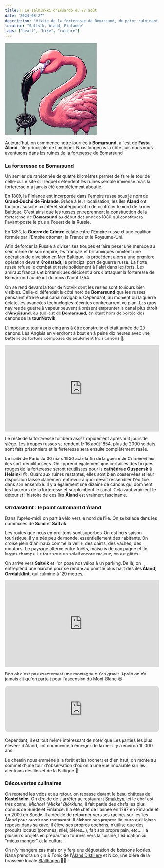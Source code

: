 ```yaml
---
title: 🍬 Le salmiakki d'Eduardo du 27 août
date: "2024-08-27"
description: "Visite de la forteresse de Bomarsund, du point culminant de l'archipel d'Åland et découverte de la gastronomie locale !"
location: "Saltvik, Åland, Finlande"
tags: ["heart", "hike", "culture"]
---
```


![Salmiakki d'Eduardo](../salmiakki_eduardo.png)

Aujourd'hui, on commence notre journée à **Bomarsund**, à l'est de **Fasta Åland**, l'île principale de l'archipel. Nous longeons la côte puis nous nous aventurons dans les ruines de la [forteresse de Bomarsund](https://book.visitaland.com/en/book/to-do/2122016/bomarsunds_fastningsruiner_/showdetails). 
 
### La forteresse de Bomarsund

Un sentier de randonnée de quatre kilomètres permet de faire le tour de celle-ci. Le site sur lequel s'étendent les ruines semble immense mais la forteresse n'a jamais été complètement aboutie.

En 1809, la Finlande est incorporée dans l'empire russe sous le nom de **Grand-Duché de Finlande**. Grâce à leur localisation, les îles **Åland** ont toujours suscité un intérêt stratégique afin de contrôler le nord de la mer Baltique. C'est ainsi que les russes entreprennent la construction de la forteresse de **Bomarsund** au début des années 1830 qui constituera l'avant-poste le plus à l'ouest de la Russie.

En 1853, la **Guerre de Crimée** éclate entre l'Empire russe et une coalition formée par l'Empire ottoman, la France et le Royaume-Uni. 

Afin de forcer la Russie à diviser ses troupes et faire peser une menace au sein même de son empire, les français et britanniques montent une opération de diversion en Mer Baltique. Ils procèdent alors à une première opération devant **Kronstadt**, le principal port de guerre russe. La flotte russe refuse le combat et reste solidement à l'abri dans les forts. Les amiraux français et britanniques décident alors d'attaquer la forteresse de Bomarsund au début du mois d'août 1854.

On se rend devant la tour de Notvik dont les restes sont toujours bien visibles. Celle-ci défendait le côté nord de **Bomarsund** que les russes pensaient être le seul canal navigable. Cependant, au moment où la guerre éclate, les avancées technologies récentes contrecarrent ce plan. Les gros navires de guerre à vapeur peuvent à présent emprunter le canal plus étroit d'**Ängösund**, au sud-est de
**Bomarsund**, en étant hors de portée des canons de la **tour Notvik**. 

L'imposante tour a pris cinq ans à être construite et était armée de 20 canons. Les Anglais en viendront à bout en à peine dix heures avec une batterie de fortune composée de seulement trois canons 😬. 

<div style="width: 100%; height: 0; position: relative; padding-bottom: 56%;"><iframe src="https://giphy.com/embed/4G0NOsv1S5O5Lk9kxY" style="top: 0; left: 0; width: 100%; height: 100%; position: absolute; border: 0;" allowfullscreen scrolling="no" allow="encrypted-media;" class="giphy-embed"></iframe></div>

Le reste de la forteresse tombera assez rapidement après huit jours de siège. Les troupes russes se rendent le 16 août 1854, plus de 2000 soldats sont faits prisonniers et la forteresse sera ensuite complètement rasée.

Le traité de Paris du 30 mars 1856 acte la fin de la guerre de Crimée et les îles sont démilitarisées. On apprend également que certaines des briques rouges de la forteresse seront réutilisées pour la **cathédrale Ouspensk** à **Helsinki** 😮. Quant aux ruines restantes, elles sont bien conservées et leur disposition laisse clairement entrevoir à quoi devait ressembler l'édifice dans son ensemble. Il y a également une dizaine de canons qui dominent les hauteurs de la forteresse et surplombent le canal. Cela vaut vraiment le détour et l'histoire de ces îles **Åland** est vraiment fascinante. 

### Orrdalsklint : le point culminant d'Åland

Dans l'après-midi, on part à vélo vers le nord de l'île. On se balade dans les communes de **Sund** et **Saltvik**.

Les routes que nous empruntons sont superbes. On est hors saison touristique, il y a très peu de monde, essentiellement des habitants. On croise plein d'animaux comme la veille, des daims, des vaches, des moutons. Le paysage alterne entre forêts, maisons de campagne et de larges champs. Le tout sous un soleil encore radieux, on est gâtés.

On arrive vers **Saltvik** et l'on pose nos vélos à un parking. De là, on entreprend une marche pour se rendre au point le plus haut des îles **Åland**, **Orrdalsklint**, qui culmine à 129 mètres.

<div style="width: 100%; height: 0; position: relative; padding-bottom: 56%;"><iframe src="https://giphy.com/embed/cEYFeDKVPTmRgIG9fmo" style="top: 0; left: 0; width: 100%; height: 100%; position: absolute; border: 0;" allowfullscreen scrolling="no" allow="encrypted-media;" class="giphy-embed"></iframe></div>

Bon ok c'est pas exactement une montagne qu'on gravit. Après on n'a jamais dit qu'on partait pour l'ascension du Mont-Blanc 😆. 

<iframe style="border-radius:12px" src="https://open.spotify.com/embed/track/6JrbcoCC9Zotanq4Or4nST?utm_source=generator" width="100%" height="152" frameBorder="0" allow="autoplay; clipboard-write; encrypted-media; picture-in-picture" loading="lazy"></iframe>

Cependant, il est tout même intéressant de noter que Les parties les plus élevées d'Åland, ont commencé à émerger de la mer il y a environ 10 000 ans.

Le chemin nous emmène à la forêt et les rochers et d'en haut, on monte au sommet d'une tour d'observation d'où on a une vue imparable sur les alentours des îles et de la Baltique 🤩.

### Découvertes culinaires 

On reprend les vélos et au retour, on repasse devant le beau château de **Kastelholm**. On décide de s'arrêter au restaurant [Smakbyn](https://smakbyn.ax/en/). Ici le chef est très connu, *Michael "Micke" Björklund*; il fait partie des chefs les plus connus de Suède et Finlande. Il a été chef de l'année en 1997 en Finlande et en 2000 en Suède. Il a décidé de retourner vers ses racines sur les îles Åland pour ouvrir son restaurant. Il élabore ses propres liqueurs qu’il laisse reposer dans sa cave, il élève ses propres cochons, n’utilise que des produits locaux (pommes, miel, bières…), fait son propre pain, etc... Il a plusieurs projets en préparation tournés vers la cuisine, l'éducation au "mieux manger" et la culture. 

On n'y mangera pas mais on y fera une dégustation de boissons locales. Nana prendra un gin & Tonic de l'[Åland Distillery](https://alanddistillery.com/) et Nico, une bière de la brasserie locale [Stallhagen](https://www.stallhagen.com/en/) 🍹🍺 !

